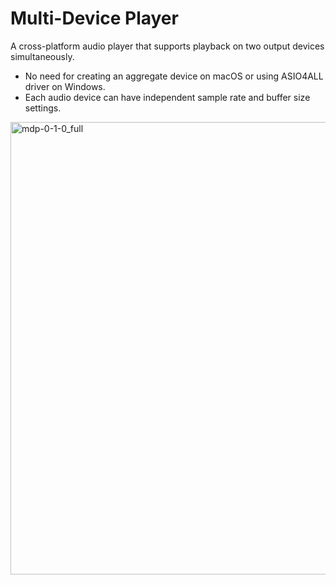 # Multi-Device Player

A cross-platform audio player that supports playback on two output devices simultaneously.
- No need for creating an aggregate device on macOS or using ASIO4ALL driver on Windows.
- Each audio device can have independent sample rate and buffer size settings.

<img width="724" alt="mdp-0-1-0_full" src="https://user-images.githubusercontent.com/43878921/200585554-0683a8c7-d021-4b9d-bbcf-0442588472b8.png">
